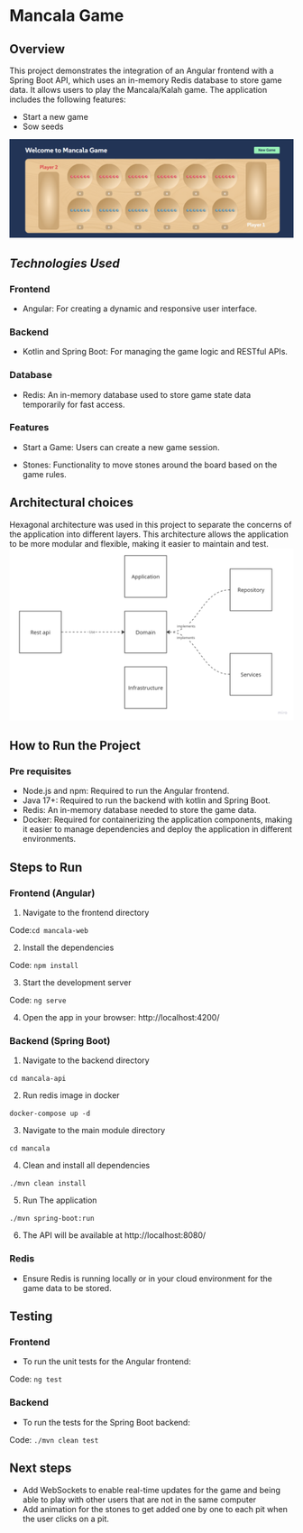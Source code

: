 # Mancala Game 

## Overview

This project demonstrates the integration of an Angular frontend with a Spring Boot API, which uses an in-memory Redis database to store game data. It allows users to play the Mancala/Kalah game. The application includes the following features:

- Start a new game
- Sow seeds

![Mancala Game Print](./docs/game.png)

## *Technologies Used*
### Frontend
- Angular: For creating a dynamic and responsive user interface.

### Backend
- Kotlin and Spring Boot: For managing the game logic and RESTful APIs.

### Database
- Redis: An in-memory database used to store game state data temporarily for fast access.

### Features
- Start a Game: Users can create a new game session.

- Stones: Functionality to move stones around the board based on the game rules.

## Architectural choices
Hexagonal architecture was used in this project to separate the concerns of the application into different layers. This architecture allows the application to be more modular and flexible, making it easier to maintain and test.
![Hexagonal Architecture](./docs/hexagonal-architecture.png)


## How to Run the Project
### Pre requisites

- Node.js and npm: Required to run the Angular frontend.
- Java 17+: Required to run the backend with kotlin and Spring Boot.
- Redis: An in-memory database needed to store the game data.
- Docker: Required for containerizing the application components, making it easier to manage dependencies and deploy the application in different environments.

## Steps to Run
### Frontend (Angular)
1. Navigate to the frontend directory

Code:```cd mancala-web```

2. Install the dependencies

Code: ```npm install``` 

3. Start the development server

Code: ```ng serve```

4. Open the app in your browser: http://localhost:4200/

### Backend (Spring Boot)

1. Navigate to the backend directory

```cd mancala-api```

2. Run redis image in docker

```docker-compose up -d```

3. Navigate to the main module directory

```cd mancala```

4. Clean and install all dependencies

```./mvn clean install```

5. Run The application

```./mvn spring-boot:run```

6. The API will be available at http://localhost:8080/

### Redis

- Ensure Redis is running locally or in your cloud environment for the game data to be stored.

## Testing

### Frontend

- To run the unit tests for the Angular frontend:

Code: ```ng test```

### Backend

- To run the tests for the Spring Boot backend:

Code: ```./mvn clean test```

## Next steps
- Add WebSockets to enable real-time updates for the game and being able to play with other users that are not in the same computer
- Add animation for the stones to get added one by one to each pit when the user clicks on a pit.